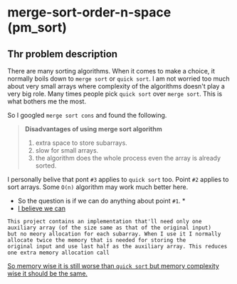 # merge-sort-order-n-space (pm_sort)

## Thr problem description

There are many sorting algorithms. When it comes to make a choice, it normally boils down to `merge sort` or `quick sort`. I am not worried too much about very small arrays where complexity of the algorithms doesn't play a very big role. Many times people pick `quick sort` over `merge sort`. This is what bothers me the most.

So I googled `merge sort cons` and found the following.

> **Disadvantages of using merge sort algorithm**
> 1. extra space to store subarrays.
> 2. slow for small arrays.
> 3. the algorithm does the whole process even the array is already sorted.

I personally belive that pont `#3` applies to `quick sort` too. Point `#2` applies to sort arrays. Some `O(n)` algorithm may work much better here.

* So the question is if we can do anything about point `#1`. *
* <ins>I believe we can</ins>

```
This project contains an implementation that'll need only one auxiliary array (of the size same as that of the original input)
but no meory allocation for each subarray. When I use it I normally allocate twice the memory that is needed for storing the
original input and use last half as the auxiliary array. This reduces one extra memory allocation call
```
<ins>So memory wise it is still worse than `quick sort` but memory complexity wise it should be the same.</ins>
